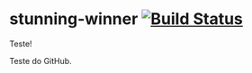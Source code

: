 # stunning-winner [![Build Status](https://travis-ci.org/masmangan/stunning-winner.svg?branch=master)](https://travis-ci.org/masmangan/stunning-winner)

Teste!

Teste do GitHub.
